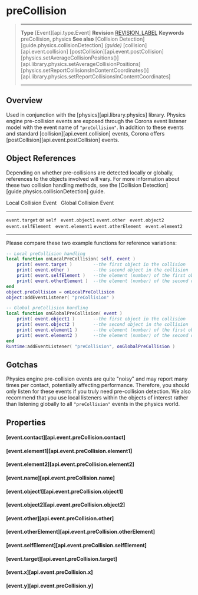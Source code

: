 
# preCollision

> --------------------- ------------------------------------------------------------------------------------------
> __Type__              [Event][api.type.Event]
> __Revision__          [REVISION_LABEL](REVISION_URL)
> __Keywords__          preCollision, physics
> __See also__          [Collision Detection][guide.physics.collisionDetection] _(guide)_
>						[collision][api.event.collision]
>						[postCollision][api.event.postCollision]
>						[physics.setAverageCollisionPositions()][api.library.physics.setAverageCollisionPositions]
>						[physics.setReportCollisionsInContentCoordinates()][api.library.physics.setReportCollisionsInContentCoordinates]
> --------------------- ------------------------------------------------------------------------------------------

## Overview

Used in conjunction with the [physics][api.library.physics] library. Physics engine <nobr>pre-collision</nobr> events are exposed through the Corona event listener model with the event name of `"preCollision"`. In addition to these events and standard [collision][api.event.collision] events, Corona offers [postCollision][api.event.postCollision] events.


## Object References

Depending on whether pre-collisions are detected locally or globally, references to the objects involved will vary. For more information about these two collision handling methods, see the [Collision Detection][guide.physics.collisionDetection] guide.

<div class="inner-table">

Local Collision Event		&nbsp;	Global Collision Event
--------------------------	------	--------------------------
`event.target` or `self`	&nbsp;	`event.object1`
`event.other`				&nbsp;	`event.object2`
`event.selfElement`			&nbsp;	`event.element1`
`event.otherElement`		&nbsp;	`event.element2`
--------------------------	------	--------------------------

</div>

Please compare these two example functions for reference variations:

``````lua
-- Local preCollision handling
local function onLocalPreCollision( self, event )
	print( event.target )        --the first object in the collision
	print( event.other )         --the second object in the collision
	print( event.selfElement )   --the element (number) of the first object which was hit in the collision
	print( event.otherElement )  --the element (number) of the second object which was hit in the collision
end
object.preCollision = onLocalPreCollision
object:addEventListener( "preCollision" )

-- Global preCollision handling
local function onGlobalPreCollision( event )
	print( event.object1 )       --the first object in the collision
	print( event.object2 )       --the second object in the collision
	print( event.element1 )      --the element (number) of the first object which was hit in the collision
	print( event.element2 )      --the element (number) of the second object which was hit in the collision
end
Runtime:addEventListener( "preCollision", onGlobalPreCollision )
``````


## Gotchas

Physics engine <nobr>pre-collision</nobr> events are quite "noisy" and may report many times per contact, potentially affecting performance. Therefore, you should only listen for these events if you truly need <nobr>pre-collision</nobr> detection. We also recommend that you use local listeners within the objects of interest rather than listening globally to all `"preCollision"` events in the physics world.


## Properties

#### [event.contact][api.event.preCollision.contact]

#### [event.element1][api.event.preCollision.element1]

#### [event.element2][api.event.preCollision.element2]

#### [event.name][api.event.preCollision.name]

#### [event.object1][api.event.preCollision.object1]

#### [event.object2][api.event.preCollision.object2]

#### [event.other][api.event.preCollision.other]

#### [event.otherElement][api.event.preCollision.otherElement]

#### [event.selfElement][api.event.preCollision.selfElement]

#### [event.target][api.event.preCollision.target]

#### [event.x][api.event.preCollision.x]

#### [event.y][api.event.preCollision.y]
